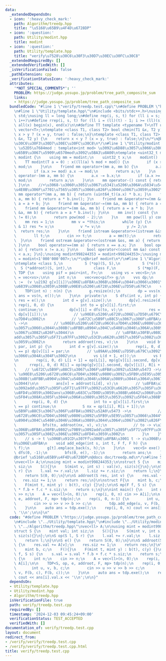 ```yaml
---
data:
  _extendedDependsOn:
  - icon: ':heavy_check_mark:'
    path: Algorithm/treedp.hpp
    title: "\u5168\u65B9\u4F4D\u6728DP"
  - icon: ':question:'
    path: Utility/modint.hpp
    title: modint
  - icon: ':question:'
    path: Utility/template.hpp
    title: "verify\u7528\u30C6\u30F3\u30D7\u30EC\u30FC\u30C8"
  _extendedRequiredBy: []
  _extendedVerifiedWith: []
  _isVerificationFailed: false
  _pathExtension: cpp
  _verificationStatusIcon: ':heavy_check_mark:'
  attributes:
    '*NOT_SPECIAL_COMMENTS*': ''
    PROBLEM: https://judge.yosupo.jp/problem/tree_path_composite_sum
    links:
    - https://judge.yosupo.jp/problem/tree_path_composite_sum
  bundledCode: "#line 1 \"verify/treedp.test.cpp\"\n#define PROBLEM \"https://judge.yosupo.jp/problem/tree_path_composite_sum\"\
    \n#line 1 \"Utility/template.hpp\"\n#include <bits/stdc++.h>\nusing namespace\
    \ std;\nusing ll = long long;\n#define rep(i, s, t) for (ll i = s; i < (ll)(t);\
    \ i++)\n#define rrep(i, s, t) for (ll i = (ll)(t) - 1; i >= (ll)(s); i--)\n#define\
    \ all(x) begin(x), end(x)\n\n#define TT template <typename T>\nTT using vec =\
    \ vector<T>;\ntemplate <class T1, class T2> bool chmin(T1 &x, T2 y) {\n    return\
    \ x > y ? (x = y, true) : false;\n}\ntemplate <class T1, class T2> bool chmax(T1\
    \ &x, T2 y) {\n    return x < y ? (x = y, true) : false;\n}\n/*\n@brief verify\u7528\
    \u30C6\u30F3\u30D7\u30EC\u30FC\u30C8\n*/\n#line 1 \"Utility/modint.hpp\"\n\n//\
    \ \u52D5\u7684mod : template<int mod> \u3092\u6D88\u3057\u3066\u3001\u4E0A\u306E\
    \u65B9\u3067\u5909\u6570mod\u3092\u5BA3\u8A00\ntemplate <uint32_t mod> struct\
    \ modint {\n    using mm = modint;\n    uint32_t x;\n    modint() : x(0) {}\n\
    \    TT modint(T a = 0) : x((ll(a) % mod + mod)) {\n        if (x >= mod) x -=\
    \ mod;\n    }\n\n    friend mm operator+(mm a, mm b) {\n        a.x += b.x;\n\
    \        if (a.x >= mod) a.x -= mod;\n        return a;\n    }\n    friend mm\
    \ operator-(mm a, mm b) {\n        a.x -= b.x;\n        if (a.x >= mod) a.x +=\
    \ mod;\n        return a;\n    }\n\n    mm operator-() const { return mod - x;\
    \ }\n\n    //+\u3068-\u3060\u3051\u3067\u5341\u5206\u306A\u5834\u5408\u3001\u4EE5\
    \u4E0B\u306F\u7701\u7565\u3057\u3066\u826F\u3044\u3067\u3059\u3002\n\n    friend\
    \ mm operator*(mm a, mm b) { return (uint64_t)(a.x) * b.x; }\n    friend mm operator/(mm\
    \ a, mm b) { return a * b.inv(); }\n    friend mm &operator+=(mm &a, mm b) { return\
    \ a = a + b; }\n    friend mm &operator-=(mm &a, mm b) { return a = a - b; }\n\
    \    friend mm &operator*=(mm &a, mm b) { return a = a * b; }\n    friend mm &operator/=(mm\
    \ &a, mm b) { return a = a * b.inv(); }\n\n    mm inv() const {\n        assert(x\
    \ != 0);\n        return pow(mod - 2);\n    }\n    mm pow(ll y) const {\n    \
    \    mm res = 1;\n        mm v = *this;\n        while (y) {\n            if (y\
    \ & 1) res *= v;\n            v *= v;\n            y /= 2;\n        }\n      \
    \  return res;\n    }\n\n    friend istream &operator>>(istream &is, mm &a) {\n\
    \        ll t;\n        cin >> t;\n        a = mm(t);\n        return is;\n  \
    \  }\n\n    friend ostream &operator<<(ostream &os, mm a) { return os << a.x;\
    \ }\n\n    bool operator==(mm a) { return x == a.x; }\n    bool operator!=(mm\
    \ a) { return x != a.x; }\n\n    bool operator<(const mm &a) const { return x\
    \ < a.x; }\n};\nusing modint998244353 = modint<998244353>;\nusing modint1000000007\
    \ = modint<1'000'000'007>;\n/*\n@brief modint\n*/\n#line 1 \"Algorithm/treedp.hpp\"\
    \ntemplate <class S,\n          S (*op)(S, S),\n          S (*e)(),\n        \
    \  S (*addroot)(S, int),\n          class F,\n          S (*mp)(F, S)>\nstruct\
    \ TDP {\n    using pif = pair<int, F>;\n    using vs = vec<S>;\n    using vvs\
    \ = vec<vs>;\n\n    int n;\n    vec<vec<pif>> g;\n    vvs dp;\n    // dp[v][i]\
    \ :=  (v \u2192 g[v][i])\u306E\u8FBA\u306B\u3064\u3044\u3066\u3001\n    // g[v][i]\u3092\
    \u6839\u3068\u3059\u308B\u90E8\u5206\u6728\u306E\u7D50\u679C\n    vs ans;\n\n\
    \    TDP(int n) : n(n) {\n        g.resize(n);\n        dp = vvs(n);\n       \
    \ ans = vs(n, e());\n    }\n\n  private:\n    S dfs(int v, int p) {\n        S\
    \ res = e();\n        int d = g[v].size();\n        dp[v].resize(d);\n       \
    \ rep(i, 0, d) {\n            int to = g[v][i].first;\n            if (to == p)\
    \ continue;\n            dp[v][i] = dfs(to, v);\n            res = op(res, mp(g[v][i].second,\
    \ dp[v][i]));\n            // \u90E8\u5206\u6728\u306E\u7D50\u679C\u3092\u96C6\
    \u7D04\u3002\n            // \u672C\u5B9F\u88C5\u3067\u306F\u8FBA\u3092\u52A0\u5473\
    \ ->\n            // \u90E8\u5206\u6728\u96C6\u7D04\u306E\u9806\u3092\u5FB9\u5E95\
    \u3057\u3066\u3044\u308B(\u8FBB\u8904\u304C\u5408\u3046\u306A\u3089\u3044\u3064\
    \u3067\u3082\u826F\u3044)\n        }\n        // \u8FBA\u30FB\u9802\u70B9\u3092\
    add\u3057\u305F\u5F71\u97FF\u3092\u53CD\u6620\u3057\u305F\u3082\u306E\u3092\u8FD4\
    \u3059\u3002\n        return addroot(res, v);\n    }\n\n    void bfs(int v, S\
    \ par, int p) {\n        int d = g[v].size();\n        rep(i, 0, d) if (g[v][i].first\
    \ == p) dp[v][i] = par;\n        // \u89AA\u306E\u7D50\u679C\u3092\u6E21\u3057\
    \u3066\u304A\u304F\u3002\n\n        vs L(d + 1, e());\n        vs R(d + 1, e());\n\
    \n        rep(i, 0, d) L[i + 1] = op(L[i], mp(g[v][i].second, dp[v][i]));\n  \
    \      rrep(i, 0, d) R[i] = op(mp(g[v][i].second, dp[v][i]), R[i + 1]);\n    \
    \    // \u672C\u5B9F\u88C5\u3067\u306F\u8FBA\u3092\u52A0\u5473 ->\n        //\
    \ \u90E8\u5206\u6728\u96C6\u7D04\u306E\u9806\u3092\u5FB9\u5E95\u3057\u3066\u3044\
    \u308B(\u8FBB\u8904\u304C\u5408\u3046\u306A\u3089\u3044\u3064\u3067\u3082\u826F\
    \u3044)\n\n        ans[v] = addroot(L[d], v);\n        // \u8FBA\u30FB\u9802\u70B9\
    \u3092add\u3057\u305F\u5F71\u97FF\u3092\u53CD\u6620\u3057\u305F\u3082\u306E\u3092\
    \u8FD4\u3059\u3002ans\u306B\u683C\u7D0D\u3059\u308B\u6642\u3060\u3051\u4F55\u304B\
    \u5F04\u308A\u305F\u3044\u306A\u3089\u3053\u3053\u3092\u5F04\u308B\u3002\n\n \
    \       rep(i, 0, d) {\n            int to = g[v][i].first;\n            if (to\
    \ == p) continue;\n            S nx = op(L[i], R[i + 1]);\n            // \u672C\
    \u5B9F\u88C5\u3067\u306F\u8FBA\u3092\u52A0\u5473 ->\n            // \u90E8\u5206\
    \u6728\u96C6\u7D04\u306E\u9806\u3092\u5FB9\u5E95\u3057\u3066\u3044\u308B(\u8FBB\
    \u8904\u304C\u5408\u3046\u306A\u3089\u3044\u3064\u3067\u3082\u826F\u3044)\n\n\
    \            bfs(to, addroot(nx, v), v);\n            // to -> v\u306E\u5411\u304D\
    \u306B\u8FBA\u30FB\u9802\u70B9\u3092add\u3057\u305F\u5F71\u97FF\u3092\u53CD\u6620\
    \u3057\u305F\u3082\u306E\u3092\u8FD4\u3059\u3002\n        }\n    }\n\n  public:\n\
    \    // s -> t \u306B\u91CD\u307Ff\u306E\u8FBA\u3001 t -> s\u306B\u91CD\u307F\
    h\u306E\u8FBA\n    void add_edge(int s, int t, F f, F h) {\n        g[s].emplace_back(t,\
    \ f);\n        g[t].emplace_back(s, h);\n    }\n\n    vec<S> exe() {\n       \
    \ dfs(0, -1);\n        bfs(0, e(), -1);\n        return ans;\n    }\n};\n\n/*\n\
    @brief \u5168\u65B9\u4F4D\u6728DP\n@docs doc/treedp.md\n*/\n#line 5 \"verify/treedp.test.cpp\"\
    \nvec<ll> A;\n\nusing mint = modint998244353;\n\nstruct S {\n    mint val; int\
    \ siz;\n    S(){}\n    S(mint v, int s) : val(v), siz(s){}\n};\n\nS op(S l, S\
    \ r) {\n    l.val += r.val;\n    l.siz += r.siz;\n    return l;\n}\n\nS e() {\n\
    \    return S(0, 0);\n}\n\nS addroot(S res, int v) {\n    res.val += A[v];\n \
    \   res.siz += 1;\n    return res;\n}\n\nstruct F{\n    mint b, c;\n    F(){}\n\
    \    F(mint t, mint y) : b(t), c(y) {}\n};\n\nS mp(F f, S s) {\n    s.val = s.val\
    \ * f.b + f.c * s.siz;\n    return s;\n}\n\nint main() {\n    int n;\n    cin\
    \ >> n;\n    A = vec<ll>(n, 0);\n    rep(i, 0, n) cin >> A[i];\n\n    TDP<S, op,\
    \ e, addroot, F, mp> tdp(n);\n    rep(i, 0, n-1) {\n        int u, v, b, c;\n\
    \        cin >> u >> v >> b >> c;\n        tdp.add_edge(u, v, F(b, c), F(b, c));\n\
    \    }\n\n    auto ans = tdp.exe();\n    rep(i, 0, n) cout << ans[i].val.x <<\
    \ '\\n';\n\n}\n"
  code: "#define PROBLEM \"https://judge.yosupo.jp/problem/tree_path_composite_sum\"\
    \n#include \"../Utility/template.hpp\"\n#include \"../Utility/modint.hpp\"\n#include\
    \ \"../Algorithm/treedp.hpp\"\nvec<ll> A;\n\nusing mint = modint998244353;\n\n\
    struct S {\n    mint val; int siz;\n    S(){}\n    S(mint v, int s) : val(v),\
    \ siz(s){}\n};\n\nS op(S l, S r) {\n    l.val += r.val;\n    l.siz += r.siz;\n\
    \    return l;\n}\n\nS e() {\n    return S(0, 0);\n}\n\nS addroot(S res, int v)\
    \ {\n    res.val += A[v];\n    res.siz += 1;\n    return res;\n}\n\nstruct F{\n\
    \    mint b, c;\n    F(){}\n    F(mint t, mint y) : b(t), c(y) {}\n};\n\nS mp(F\
    \ f, S s) {\n    s.val = s.val * f.b + f.c * s.siz;\n    return s;\n}\n\nint main()\
    \ {\n    int n;\n    cin >> n;\n    A = vec<ll>(n, 0);\n    rep(i, 0, n) cin >>\
    \ A[i];\n\n    TDP<S, op, e, addroot, F, mp> tdp(n);\n    rep(i, 0, n-1) {\n \
    \       int u, v, b, c;\n        cin >> u >> v >> b >> c;\n        tdp.add_edge(u,\
    \ v, F(b, c), F(b, c));\n    }\n\n    auto ans = tdp.exe();\n    rep(i, 0, n)\
    \ cout << ans[i].val.x << '\\n';\n\n}"
  dependsOn:
  - Utility/template.hpp
  - Utility/modint.hpp
  - Algorithm/treedp.hpp
  isVerificationFile: true
  path: verify/treedp.test.cpp
  requiredBy: []
  timestamp: '2024-12-03 09:45:24+09:00'
  verificationStatus: TEST_ACCEPTED
  verifiedWith: []
documentation_of: verify/treedp.test.cpp
layout: document
redirect_from:
- /verify/verify/treedp.test.cpp
- /verify/verify/treedp.test.cpp.html
title: verify/treedp.test.cpp
---
```

